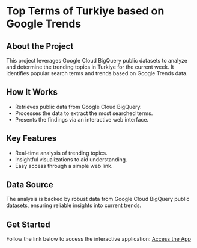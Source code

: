 # Top Terms of Turkiye based on Google Trends

## About the Project
This project leverages Google Cloud BigQuery public datasets to analyze and determine the trending topics in Turkiye for the current week. It identifies popular search terms and trends based on Google Trends data.

## How It Works
- Retrieves public data from Google Cloud BigQuery.
- Processes the data to extract the most searched terms.
- Presents the findings via an interactive web interface.

## Key Features
- Real-time analysis of trending topics.
- Insightful visualizations to aid understanding.
- Easy access through a simple web link.

## Data Source
The analysis is backed by robust data from Google Cloud BigQuery public datasets, ensuring reliable insights into current trends.

## Get Started
Follow the link below to access the interactive application:
[Access the App](https://gcloud-top-terms-turkiye-439411977547.us-central1.run.app)